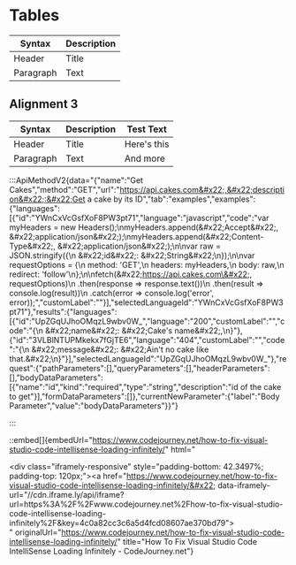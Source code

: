 # Tables

| Syntax    | Description |
| --------- | ----------- |
| Header    | Title       |
| Paragraph | Text        |

## Alignment 3

| Syntax    | Description | Test Text   |
| --------- | ----------- | ----------- |
| Header    | Title       | Here's this |
| Paragraph | Text        | And more    |

:::ApiMethodV2{data="{&#x22;name&#x22;:&#x22;Get Cakes&#x22;,&#x22;method&#x22;:&#x22;GET&#x22;,&#x22;url&#x22;:&#x22;https://api.cakes.com&#x22;,&#x22;description&#x22;:&#x22;Get a cake by its ID&#x22;,&#x22;tab&#x22;:&#x22;examples&#x22;,&#x22;examples&#x22;:{&#x22;languages&#x22;:[{&#x22;id&#x22;:&#x22;YWnCxVcGsfXoF8PW3pt71&#x22;,&#x22;language&#x22;:&#x22;javascript&#x22;,&#x22;code&#x22;:&#x22;var myHeaders = new Headers();\nmyHeaders.append(\&#x22;Accept\&#x22;, \&#x22;application/json\&#x22;);\nmyHeaders.append(\&#x22;Content-Type\&#x22;, \&#x22;application/json\&#x22;);\n\nvar raw = JSON.stringify({\n   \&#x22;id\&#x22;: \&#x22;String\&#x22;\n});\n\nvar requestOptions = {\n   method: 'GET',\n   headers: myHeaders,\n   body: raw,\n   redirect: 'follow'\n};\n\nfetch(\&#x22;https://api.cakes.com\&#x22;, requestOptions)\n   .then(response => response.text())\n   .then(result => console.log(result))\n   .catch(error => console.log('error', error));&#x22;,&#x22;customLabel&#x22;:&#x22;&#x22;}],&#x22;selectedLanguageId&#x22;:&#x22;YWnCxVcGsfXoF8PW3pt71&#x22;},&#x22;results&#x22;:{&#x22;languages&#x22;:[{&#x22;id&#x22;:&#x22;UpZGqUJhoOMqzL9wbv0W_&#x22;,&#x22;language&#x22;:&#x22;200&#x22;,&#x22;customLabel&#x22;:&#x22;&#x22;,&#x22;code&#x22;:&#x22;{\n  \&#x22;name\&#x22;: \&#x22;Cake's name\&#x22;,\n}&#x22;},{&#x22;id&#x22;:&#x22;3VLBlNTUPMkekx7fGjTE6&#x22;,&#x22;language&#x22;:&#x22;404&#x22;,&#x22;customLabel&#x22;:&#x22;&#x22;,&#x22;code&#x22;:&#x22;{\n  \&#x22;message\&#x22;: \&#x22;Ain't no cake like that.\&#x22;\n}&#x22;}],&#x22;selectedLanguageId&#x22;:&#x22;UpZGqUJhoOMqzL9wbv0W_&#x22;},&#x22;request&#x22;:{&#x22;pathParameters&#x22;:[],&#x22;queryParameters&#x22;:[],&#x22;headerParameters&#x22;:[],&#x22;bodyDataParameters&#x22;:[{&#x22;name&#x22;:&#x22;id&#x22;,&#x22;kind&#x22;:&#x22;required&#x22;,&#x22;type&#x22;:&#x22;string&#x22;,&#x22;description&#x22;:&#x22;id of the cake to get&#x22;}],&#x22;formDataParameters&#x22;:[]},&#x22;currentNewParameter&#x22;:{&#x22;label&#x22;:&#x22;Body Parameter&#x22;,&#x22;value&#x22;:&#x22;bodyDataParameters&#x22;}}"}

:::

::embed[]{embedUrl="https://www.codejourney.net/how-to-fix-visual-studio-code-intellisense-loading-infinitely/" html="<div class=&#x22;iframely-embed&#x22;><div class=&#x22;iframely-responsive&#x22; style=&#x22;padding-bottom: 42.3497%; padding-top: 120px;&#x22;><a href=&#x22;https://www.codejourney.net/how-to-fix-visual-studio-code-intellisense-loading-infinitely/&#x22; data-iframely-url=&#x22;//cdn.iframe.ly/api/iframe?url=https%3A%2F%2Fwww.codejourney.net%2Fhow-to-fix-visual-studio-code-intellisense-loading-infinitely%2F&key=4c0a82cc3c6a5d4fcd08607ae370bd79&#x22;></a></div></div><script async src=&#x22;//cdn.iframe.ly/embed.js&#x22; charset=&#x22;utf-8&#x22;></script>" originalUrl="https://www.codejourney.net/how-to-fix-visual-studio-code-intellisense-loading-infinitely/" title="How To Fix Visual Studio Code IntelliSense Loading Infinitely - CodeJourney.net"}

